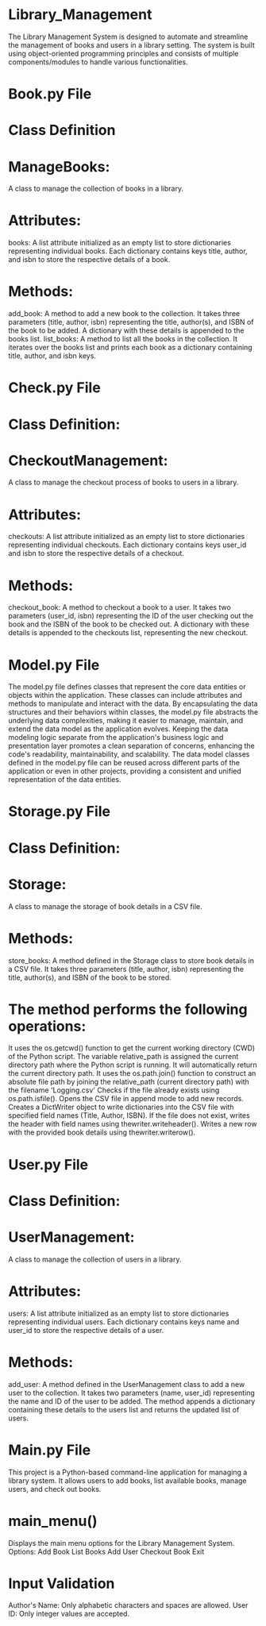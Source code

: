 # Library_Management
The Library Management System is designed to automate and streamline the management of books and users in a library setting. The system is built using object-oriented programming principles and consists of multiple components/modules to handle various functionalities.

# Book.py File
# Class Definition
# ManageBooks:
A class to manage the collection of books in a library.
# Attributes:
books: A list attribute initialized as an empty list to store dictionaries representing individual books. Each dictionary contains keys title, author, and isbn to store the respective details of a book.
# Methods:
add_book: A method to add a new book to the collection. It takes three parameters (title, author, isbn) representing the title, author(s), and ISBN of the book to be added. A dictionary with these details is appended to the books list.
list_books: A method to list all the books in the collection. It iterates over the books list and prints each book as a dictionary containing title, author, and isbn keys.

# Check.py File
# Class Definition:
# CheckoutManagement: 
A class to manage the checkout process of books to users in a library.
# Attributes:
checkouts: A list attribute initialized as an empty list to store dictionaries representing individual checkouts. Each dictionary contains keys user_id and isbn to store the respective details of a checkout.
# Methods:
checkout_book: A method to checkout a book to a user. It takes two parameters (user_id, isbn) representing the ID of the user checking out the book and the ISBN of the book to be checked out. 
A dictionary with these details is appended to the checkouts list, representing the new checkout.

# Model.py File
The model.py file defines classes that represent the core data entities or objects within the application. These classes can include attributes and methods to manipulate and interact with the data.
By encapsulating the data structures and their behaviors within classes, the model.py file abstracts the underlying data complexities, making it easier to manage, maintain, and extend the data model as the application evolves.
Keeping the data modeling logic separate from the application's business logic and presentation layer promotes a clean separation of concerns, enhancing the code's readability, maintainability, and scalability.
The data model classes defined in the model.py file can be reused across different parts of the application or even in other projects, providing a consistent and unified representation of the data entities.

# Storage.py File
# Class Definition:
# Storage:
A class to manage the storage of book details in a CSV file.
# Methods:
store_books: A method defined in the Storage class to store book details in a CSV file. It takes three parameters (title, author, isbn) representing the title, author(s), and ISBN of the book to be stored. 
# The method performs the following operations:
It uses the os.getcwd() function to get the current working directory (CWD) of the Python script.
The variable relative_path is assigned the current directory path where the Python script is running.
It will automatically return the current directory path.
It uses the os.path.join() function to construct an absolute file path by joining the relative_path (current directory path) with the filename 'Logging.csv'
Checks if the file already exists using os.path.isfile().
Opens the CSV file in append mode to add new records.
Creates a DictWriter object to write dictionaries into the CSV file with specified field names (Title, Author, ISBN).
If the file does not exist, writes the header with field names using thewriter.writeheader().
Writes a new row with the provided book details using thewriter.writerow().

# User.py File
# Class Definition:
# UserManagement:
A class to manage the collection of users in a library.
# Attributes:
users: A list attribute initialized as an empty list to store dictionaries representing individual users. Each dictionary contains keys name and user_id to store the respective details of a user.
# Methods:
add_user: A method defined in the UserManagement class to add a new user to the collection. It takes two parameters (name, user_id) representing the name and ID of the user to be added. 
The method appends a dictionary containing these details to the users list and returns the updated list of users.

# Main.py File
This project is a Python-based command-line application for managing a library system. It allows users to add books, list available books, manage users, and check out books.
# main_menu()
Displays the main menu options for the Library Management System.
Options:
Add Book
List Books
Add User
Checkout Book
Exit
# Input Validation
Author's Name: Only alphabetic characters and spaces are allowed.
User ID: Only integer values are accepted.
